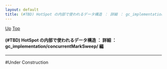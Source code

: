 ```yaml
---
layout: default
title: (#TBD) HotSpot の内部で使われるデータ構造 ： 詳細 ： gc_implementation/concurrentMarkSweep/ 編
---
```

[Up](nohFVVK2so.html) [Top](../index.html)

#### (#TBD) HotSpot の内部で使われるデータ構造 ： 詳細 ： gc_implementation/concurrentMarkSweep/ 編

--- 
#Under Construction






